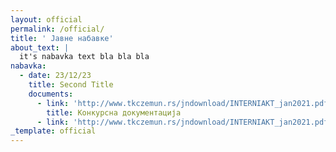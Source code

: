 ```yaml
---
layout: official
permalink: /official/
title: ' Jавнe набавке'
about_text: |
  it's nabavka text bla bla bla
nabavka:
  - date: 23/12/23
    title: Second Title
    documents:
      - link: 'http://www.tkczemun.rs/jndownload/INTERNIAKT_jan2021.pdf'
        title: Конкурсна документација
      - link: 'http://www.tkczemun.rs/jndownload/INTERNIAKT_jan2021.pdf'
_template: official
---
```



























